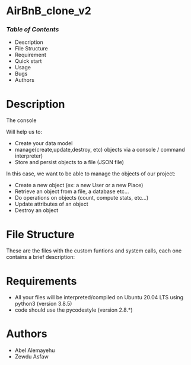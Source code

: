 # **AirBnB_clone_v2**
### _Table of Contents_
- Description
- File Structure
- Requirement
- Quick start
- Usage
- Bugs
- Authors
# **Description**
The console

Will help us to:

- Create your data model
- manage(create,update,destroy, etc) objects via a console / command interpreter)
- Store and persist objects to a file (JSON file)

In this case, we want to be able to manage the objects of our project:

- Create a new object (ex: a new User or a new Place)
- Retrieve an object from a file, a database etc…
- Do operations on objects (count, compute stats, etc…)
- Update attributes of an object
- Destroy an object

# **File Structure**
These are the files with the custom funtions and system calls, each one contains a brief description:

# **Requirements**
- All your files will be interpreted/compiled on Ubuntu 20.04 LTS using python3 (version 3.8.5)
- code should use the pycodestyle (version 2.8.*)
# **Authors**
- Abel Alemayehu
- Zewdu Asfaw




